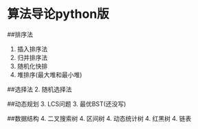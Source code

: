 # 算法导论python版

##排序法
1. 插入排序法
1. 归并排序法
1. 随机化快排
1. 堆排序(最大堆和最小堆)

##选择法
2. 随机选择法

##动态规划
3. LCS问题
3. 最优BST(还没写)

##数据结构
4. 二叉搜索树
4. 区间树
4. 动态统计树
4. 红黑树
4. 链表